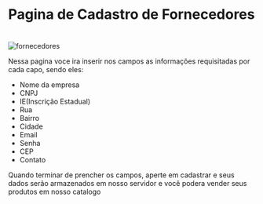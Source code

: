 # Pagina de Cadastro de Fornecedores <h1>
![fornecedores](https://github.com/Matheus438/lojavirtual-api/assets/140071251/31a87df4-c88e-4b61-b264-e9a7df6b78ce)

Nessa pagina voce ira inserir nos campos as informações requisitadas por cada capo, sendo eles:
* Nome da empresa
* CNPJ
* IE(Inscrição Estadual)
* Rua
* Bairro
* Cidade
* Email
* Senha
* CEP
* Contato

Quando terminar de prencher os campos, aperte em cadastrar e seus dados serão armazenados em nosso servidor e você podera vender seus produtos em nosso catalogo